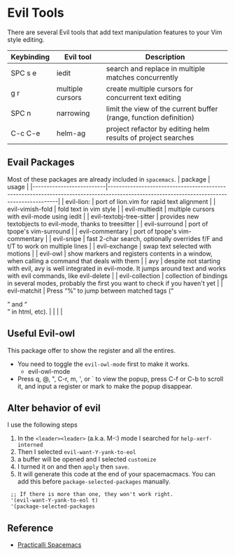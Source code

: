 # Evil Tools
There are several Evil tools that add text manipulation features to your Vim style editing.

| Keybinding | Evil tool        | Description                                                       |
|------------|------------------|-------------------------------------------------------------------|
| SPC s e    | iedit            | search and replace in multiple matches concurrently               |
| g r        | multiple cursors | create multiple cursors for concurrent text editing               |
| SPC n      | narrowing        | limit the view of the current buffer (range, function definition) |
| C-c C-e    | helm-ag          | project refactor by editing helm results of project searches      |

## Evail Packages
Most of these packages are already included in `spacemacs`.
| package                  | usage                                                                                                                                    |
|--------------------------|------------------------------------------------------------------------------------------------------------------------------------------|
| evil-lion:               | port of lion.vim for rapid text alignment                                                                                                |
| evil-vimish-fold         | fold text in vim style                                                                                                                   |
| evil-multiedit           | multiple cursors with evil-mode using iedit                                                                                              |
| evil-textobj-tree-sitter | provides new textobjects to evil-mode, thanks to treesitter                                                                              |
| evil-surround            | port of tpope's vim-surround                                                                                                             |
| evil-commentary          | port of tpope's vim-commentary                                                                                                           |
| evil-snipe               | fast 2-char search, optionally overrides f/F and t/T to work on multiple lines                                                           |
| evil-exchange            | swap text selected with motions                                                                                                          |
| evil-owl                 | show markers and registers contents in a window, when calling a command that deals with them                                             |
| avy                      | despite not starting with evil, avy is well integrated in evil-mode. It jumps around text and works with evil commands, like evil-delete |
| evil-collection          | collection of bindings in several modes, probably the first you want to check if you haven't yet                                         |
| evil-matchit             | Press “%” to jump between matched tags (“<div>” and “</div>” in html, etc).                                                              |
|                          |                                                                                                                                          |

## Useful Evil-owl
This package offer to show the register and all the entires.
- You need to toggle the `evil-owl-mode` first to make it works.
  -  evil-owl-mode
- Press q, @, ​"​, C-r, m, ​'​, or ` to view the popup, press C-f or C-b to scroll
  it, and input a register or mark to make the popup disappear.



## Alter behavior of evil
I use the following steps
1. In the `<leader><leader>` (a.k.a. M-:) mode I searched for `help-xerf-interned`
2. Then I selected `evil-want-Y-yank-to-eol`
3. a buffer will be opened and I selected `customize`
4. I turned it on and then `apply` then `save`.
5. It will generate this code at the end of your spacemacmacs.
You can add this before  `package-selected-packages` manually.
```elisp
 ;; If there is more than one, they won't work right.
 '(evil-want-Y-yank-to-eol t)
 '(package-selected-packages
```
## Reference
- [Practicalli Spacemacs](https://practical.li/spacemacs/spacemacs-basics/evil-tools/#todoexpand-on-overview-provide-video-overview)
